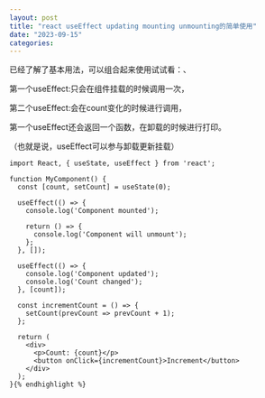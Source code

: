 ```yaml
---
layout: post
title: "react useEffect updating mounting unmounting的简单使用"
date: "2023-09-15"
categories: 
---
```

<p>已经了解了基本用法，可以组合起来使用试试看：、</p>

<p>第一个useEffect:只会在组件挂载的时候调用一次，</p>

<p>第二个useEffect:会在count变化的时候进行调用，</p>

<p>第一个useEffect还会返回一个函数，在卸载的时候进行打印。</p>

<p>（也就是说，useEffect可以参与卸载更新挂载）</p>

<pre>
<code>import React, { useState, useEffect } from &#39;react&#39;;

function MyComponent() {
  const [count, setCount] = useState(0);

  useEffect(() =&gt; {
    console.log(&#39;Component mounted&#39;);
    
    return () =&gt; {
      console.log(&#39;Component will unmount&#39;);
    };
  }, []);

  useEffect(() =&gt; {
    console.log(&#39;Component updated&#39;);
    console.log(&#39;Count changed&#39;);
  }, [count]);

  const incrementCount = () =&gt; {
    setCount(prevCount =&gt; prevCount + 1);
  };

  return (
    &lt;div&gt;
      &lt;p&gt;Count: {count}&lt;/p&gt;
      &lt;button onClick={incrementCount}&gt;Increment&lt;/button&gt;
    &lt;/div&gt;
  );
}{% endhighlight %}

